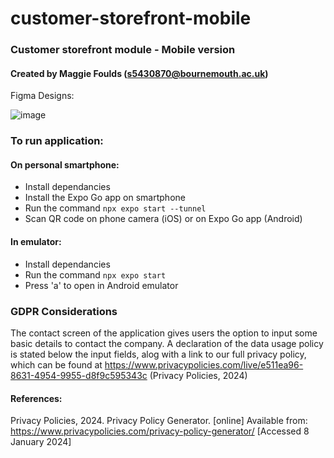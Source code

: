 # customer-storefront-mobile

### Customer storefront module - Mobile version
#### Created by Maggie Foulds (s5430870@bournemouth.ac.uk)

Figma Designs:

![image](https://github.com/BUAdvDev2023/customer-storefront-mobile/assets/91216061/d662d03f-33a9-4f7c-b14c-3a945620e5a2)

### To run application:
#### On personal smartphone:
- Install dependancies
- Install the Expo Go app on smartphone
- Run the command `npx expo start --tunnel`
- Scan QR code on phone camera (iOS) or on Expo Go app (Android)
#### In emulator:
- Install dependancies
- Run the command `npx expo start`
- Press 'a' to open in Android emulator

### GDPR Considerations
The contact screen of the application gives users the option to input some basic details to contact the company. A declaration of the data usage policy is stated below the input fields, alog with a link to our full privacy policy, which can be found at https://www.privacypolicies.com/live/e511ea96-8631-4954-9955-d8f9c595343c (Privacy Policies, 2024)



#### References:
Privacy Policies, 2024. Privacy Policy Generator. [online] Available from: https://www.privacypolicies.com/privacy-policy-generator/ [Accessed 8 January 2024]
